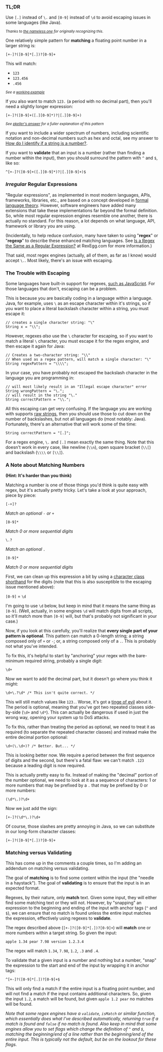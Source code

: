 ### TL;DR

Use `[.]` instead of `\.` and `[0-9]` instead of `\d` to avoid escaping issues in some languages (like Java).

<sup>*Thanks to [the nameless one](https://stackoverflow.com/a/29306314/211627) for originally recognizing this.*
</sup>

One relatively simple pattern for **matching** a floating point number in a larger string is:

```lang-css
[+-]?([0-9]*[.])?[0-9]+
```

This will match:

* `123`
* `123.456`
* `.456`

<sup>_See a [working example](http://regexr.com/3g7p4)_</sup>

If you also want to match `123.` (a period with no decimal part), then you'll need a slightly longer expression:

```lang-css
[+-]?([0-9]+([.][0-9]*)?|[.][0-9]+)
```

<sup>_See [pkeller's answer](https://stackoverflow.com/a/42629198/211627) for a fuller explanation of this pattern_</sup>

If you want to include a wider spectrum of numbers, including scientific notation and non-decimal numbers such as hex and octal, see my answer to [How do I identify if a string is a number?](https://stackoverflow.com/a/16303109/211627).

If you want to **validate** that an input is a number (rather than finding a number within the input), then you should surround the pattern with `^` and `$`, like so:

```lang-css
^[+-]?([0-9]+([.][0-9]*)?|[.][0-9]+)$
```

### *Irregular* Regular Expressions

"Regular expressions", as implemented in most modern languages, APIs, frameworks, libraries, etc., are based on a concept developed in [formal language theory](https://en.wikipedia.org/wiki/Regular_expression#Formal_language_theory). However, software engineers have added many extensions that take these implementations far beyond the formal definition. So, while most regular expression engines resemble one another, there is actually no standard. For this reason, a lot depends on what language, API, framework or library you are using. 

(Incidentally, to help reduce confusion, many have taken to using "**regex**" or "**regexp**" to describe these enhanced matching languages. See [Is a Regex the Same as a Regular Expression?](http://www.rexegg.com/regex-vs-regular-expression.html) at RexEgg.com for more information.)

That said, most regex engines (actually, all of them, as far as I know) would accept `\.`. Most likely, there's an issue with escaping.

### The Trouble with Escaping

Some languages have built-in support for regexes, [such as JavaScript](https://developer.mozilla.org/en-US/docs/Web/JavaScript/Guide/Regular_Expressions). For those languages that don't, escaping can be a problem.

This is because you are basically coding in a language within a language. Java, for example, uses `\` as an escape character within it's strings, so if you want to place a literal backslash character within a string, you must escape it:

```lang-java
// creates a single character string: "\"
String x = "\\";
```

However, regexes *also* use the `\` character for escaping, so if you want to match a literal `\` character, you must escape it for the regex engine, and then escape it again for Java:

```lang-java
// Creates a two-character string: "\\"
// When used as a regex pattern, will match a single character: "\"
String regexPattern = "\\\\";
```

In your case, you have probably not escaped the backslash character in the language you are programming in:

```lang-java
// will most likely result in an "Illegal escape character" error
String wrongPattern = "\.";
// will result in the string "\."
String correctPattern = "\\.";
```

All this escaping can get very confusing. If the language you are working with supports [raw strings](https://docs.python.org/2/howto/regex.html#the-backslash-plague), then you should use those to cut down on the number of backslashes, but not all languages do (most notably: Java). Fortunately, there's an alternative that will work some of the time:

```lang-java
String correctPattern = "[.]";
```

For a regex engine, `\.` and `[.]` mean exactly the same thing. Note that this doesn't work in every case, like newline (`\\n`), open square bracket (`\\[`) and backslash (`\\\\` or `[\\]`).

### A Note about Matching Numbers  

**(Hint: It's harder than you think)**

Matching a number is one of those things you'd think is quite easy with regex, but it's actually pretty tricky. Let's take a look at your approach, piece by piece:

```lang-css
[-+]?
```

*Match an optional `-` or `+`*

```lang-css
[0-9]*
```

*Match 0 or more sequential digits*

```lang-css
\.?
```

*Match an optional `.`*

```lang-css
[0-9]*
```

*Match 0 or more sequential digits*

First, we can clean up this expression a bit by using a [character class shorthand](http://www.regular-expressions.info/shorthand.html) for the digits (note that this is also susceptible to the escaping issue mentioned above):

`[0-9]` = `\d`

I'm going to use `\d` below, but keep in mind that it means the same thing as `[0-9]`. (Well, actually, in some engines `\d` will match digits from all scripts, so it'll match more than `[0-9]` will, but that's probably not significant in your case.)

Now, if you look at this carefully, you'll realize that **every single part of your pattern is optional**. This pattern can match a 0-length string; a string composed only of `+` or `-`; or, a string composed only of a `.`. This is probably not what you've intended.

To fix this, it's helpful to start by "anchoring" your regex with the bare-minimum required string, probably a single digit:

```lang-css
\d+
```

Now we want to add the decimal part, but it doesn't go where you think it might:

```lang-css
\d+\.?\d* /* This isn't quite correct. */
```

This will still match values like `123.`. Worse, it's got a [tinge of evil](https://en.wikipedia.org/wiki/ReDoS#Evil_regexes) about it. The period is optional, meaning that you've got two repeated classes side-by-side (`\d+` and `\d*`). This can actually be dangerous if used in just the wrong way, opening your system up to DoS attacks.

To fix this, rather than treating the period as optional, we need to treat it as required (to separate the repeated character classes) and instead make the entire decimal portion optional:

```lang-css
\d+(\.\d+)? /* Better. But... */
```

This is looking better now. We require a period between the first sequence of digits and the second, but there's a fatal flaw: we can't match `.123` because a leading digit is now required.

This is actually pretty easy to fix. Instead of making the "decimal" portion of the number optional, we need to look at it as a sequence of characters: 1 or more numbers that may be prefixed by a `.` that may be prefixed by 0 or more numbers:

```lang-css
(\d*\.)?\d+
```

Now we just add the sign:

```lang-css
[+-]?(\d*\.)?\d+
```

Of course, those slashes are pretty annoying in Java, so we can substitute in our long-form character classes:

```lang-css
[+-]?([0-9]*[.])?[0-9]+
```

### Matching versus Validating

This has come up in the comments a couple times, so I'm adding an addendum on matching versus validating.

The goal of **matching** is to find some content within the input (the "needle in a haystack"). The goal of **validating** is to ensure that the input is in an expected format.

Regexes, by their nature, only **match** text. Given some input, they will either find some matching text or they will not. However, by "snapping" an expression to the beginning and ending of the input with anchor tags (`^` and `$`), we can ensure that no match is found unless the entire input matches the expression, effectively using regexes to **validate**.

The regex described above (`[+-]?([0-9]*[.])?[0-9]+`) will **match** one or more numbers within a target string. So given the input:

```lang-none
apple 1.34 pear 7.98 version 1.2.3.4
```

The regex will match `1.34`, `7.98`, `1.2`, `.3` and `.4`.

To validate that a given input is a number and nothing but a number, "snap" the expression to the start and end of the input by wrapping it in anchor tags:

```lang-css
^[+-]?([0-9]*[.])?[0-9]+$
```

This will only find a match if the entire input is a floating point number, and will not find a match if the input contains additional characters. So, given the input `1.2`, a match will be found, but given `apple 1.2 pear` no matches will be found.

_Note that some regex engines have a `validate`, `isMatch` or similar function, which essentially does what I've described automatically, returning `true` if a match is found and `false` if no match is found. Also keep in mind that some engines allow you to set flags which change the definition of `^` and `$`, matching the beginning/end of a line rather than the beginning/end of the entire input. This is typically not the default, but be on the lookout for these flags._